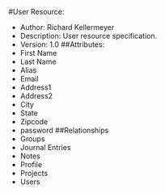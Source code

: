 #User Resource:
  - Author:  Richard Kellermeyer
  - Description: User resource specification.
  - Version: 1.0
##Attributes:
  - First Name
  - Last Name
  - Alias
  - Email
  - Address1
  - Address2
  - City
  - State
  - Zipcode
  - password
##Relationships
  - Groups
  - Journal Entries
  - Notes
  - Profile
  - Projects
  - Users
